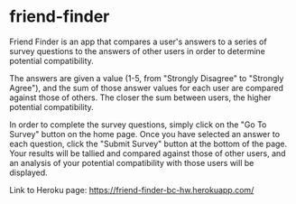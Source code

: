 # friend-finder

Friend Finder is an app that compares a user's answers to a series of survey questions to the answers of other users in order to determine potential compatibility. 

The answers are given a value (1-5, from "Strongly Disagree" to "Strongly Agree"), and the sum of those answer values for each user are compared against those of others. The closer the sum between users, the higher potential compatibility.

In order to complete the survey questions, simply click on the "Go To Survey" button on the home page. Once you have selected an answer to each question, click the "Submit Survey" button at the bottom of the page. Your results will be tallied and compared against those of other users, and an analysis of your potential compatibility with those users will be displayed. 

Link to Heroku page: https://friend-finder-bc-hw.herokuapp.com/